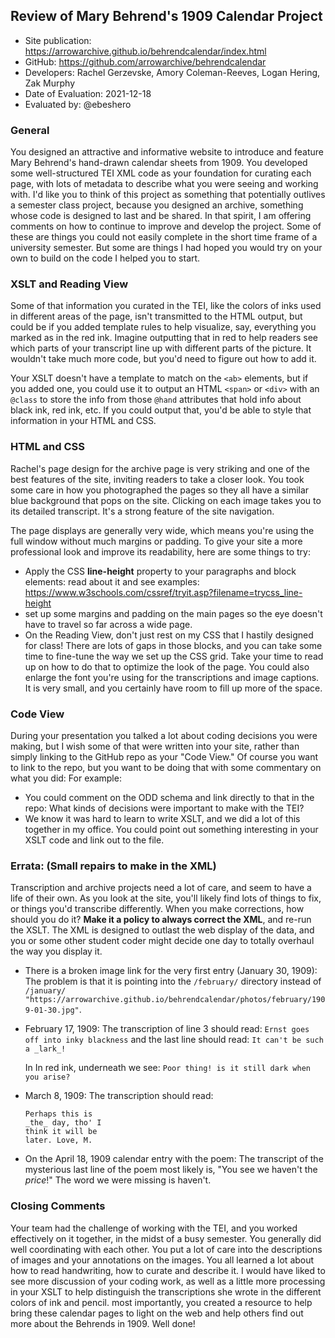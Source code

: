##  Review of Mary Behrend's 1909 Calendar Project

* Site publication: <https://arrowarchive.github.io/behrendcalendar/index.html>
* GitHub: <https://github.com/arrowarchive/behrendcalendar>
* Developers: Rachel Gerzevske, Amory Coleman-Reeves, Logan Hering, Zak Murphy
* Date of Evaluation: 2021-12-18
* Evaluated by: @ebeshero

### General  
You designed an attractive and informative website to introduce and feature Mary Behrend's hand-drawn calendar sheets from 1909. You developed some well-structured TEI XML code as your foundation for curating each page, with lots of metadata to describe what you were seeing and working with. I'd like you to think of this project as something that potentially outlives a semester class project, because you designed an archive, something whose code is designed to last and be shared. In that spirit, I am offering comments on how to continue to improve and develop the project. Some of these are things you could not easily complete in the short time frame of a university semester. But some are things I had hoped you would try on your own to build on the code I helped you to start. 

### XSLT and Reading View
Some of that information you curated in the TEI, like the colors of inks used in different areas of the page, isn't transmitted to the HTML output, but could be if you added template rules to help visualize, say, everything you marked as in the red ink. Imagine outputting that in red to help readers see which parts of your transcript line up with different parts of the picture. It wouldn't take much more code, but you'd need to figure out how to add it.

Your XSLT doesn't have a template to match on the `<ab>` elements, but if you added one, you could use it to output an HTML `<span>` or `<div>` with an `@class` to store the info from those `@hand` attributes that hold info about black ink, red ink, etc. If you could output that, you'd be able to style that information in your HTML and CSS.

### HTML and CSS 
Rachel's page design for the archive page is very striking and one of the best features of the site, inviting readers to take a closer look. You took some care in how you photographed the pages so they all have a similar blue background that pops on the site. Clicking on each image takes you to its detailed transcript. It's a strong feature of the site navigation. 

The page displays are generally very wide, which means you're using the full window without much margins or padding. To give your site a more professional look and improve its readability, here are some things to try:
* Apply the CSS **line-height** property to your paragraphs and block elements: read about it and see examples: https://www.w3schools.com/cssref/tryit.asp?filename=trycss_line-height 
* set up some margins and padding on the main pages so the eye doesn't have to travel so far across a wide page.
* On the Reading View, don't just rest on my CSS that I hastily designed for class! There are lots of gaps in those blocks, and you can take some time to fine-tune the way we set up the CSS grid. Take your time to read up on how to do that to optimize the look of the page. You could also enlarge the font you're using for the transcriptions and image captions. It is very small, and you certainly have room to fill up more of the space.

### Code View
During your presentation you talked a lot about coding decisions you were making, but I wish some of that were written into your site, rather than simply linking to the GitHub repo as your "Code View." Of course you want to link to the repo, but you want to be doing that with some commentary on what you did: For example: 
* You could comment on the ODD schema and link directly to that in the repo: What kinds of decisions were important to make with the TEI?
* We know it was hard to learn to write XSLT, and we did a lot of this together in my office. You could point out something interesting in your XSLT code and link out to the file.  

### Errata: (Small repairs to make in the XML)
Transcription and archive projects need a lot of care, and seem to have a life of their own.
As you look at the site, you'll likely find lots of things to fix, or things you'd transcribe differently. 
When you make corrections, how should you do it? **Make it a policy to always correct the XML**, and re-run the XSLT. The XML is designed to outlast the web display of the data, and you or some other student coder might decide one day to totally overhaul the way you display it.

* There is a broken image link for the very first entry (January 30, 1909): 
The problem is that it is pointing into the `/february/` directory instead of `/january/`
`"https://arrowarchive.github.io/behrendcalendar/photos/february/1909-01-30.jpg"`.

* February 17, 1909: The transcription of line 3 should read:
     `Ernst goes off into inky blackness` 
     and the last line should read:
     `It can't be such a _lark_!`
     
     In In red ink, underneath we see:
     `Poor thing! is it still dark when you arise?`
     
* March 8, 1909: The transcription should read:
  ```
  Perhaps this is 
  _the_ day, tho' I 
  think it will be
  later. Love, M.  
  
  ```

* On the April 18, 1909 calendar entry with the poem: The transcript of the mysterious last line of the poem 
most likely is, "You see we haven't the _price_!"  The word we were missing is haven't.


### Closing Comments
Your team had the challenge of working with the TEI, and you worked effectively on it together, in the midst of a busy semester. You generally did well coordinating with each other. You put a lot of care into the descriptions of images and your annotations on the images. You all learned a lot about how to read handwriting, how to curate and describe it. I would have liked to see more discussion of your coding work, as well as a little more processing in your XSLT to help distinguish the transcriptions she wrote in the different colors of ink and pencil. most importantly, you created a resource to help bring these calendar pages to light on the web and help others find out more about the Behrends in 1909. Well done! 



